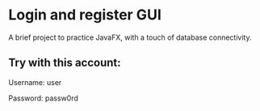 # Login and register GUI

A brief project to practice JavaFX, with a touch of database connectivity.

## Try with this account:
Username: user

Password: passw0rd
